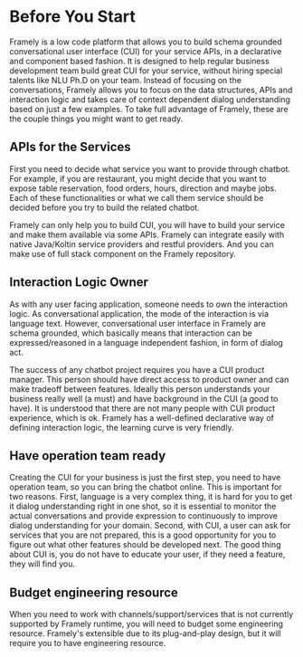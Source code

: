 # Before You Start

Framely is a low code platform that allows you to build schema grounded conversational user interface (CUI) for your service APIs, in a declarative and component based fashion. It is designed to help regular business development team build great CUI for your service, without hiring special talents like NLU Ph.D on your team. Instead of focusing on the conversations, Framely allows you to focus on the data structures, APIs and interaction logic and takes care of context dependent dialog understanding based on just a few examples. To take full advantage of Framely, these are the couple things you might want to get ready. 

## APIs for the Services

First you need to decide what service you want to provide through chatbot. For example, if you are restaurant, you might decide that you want to expose table reservation, food orders, hours, direction and maybe jobs. Each of these functionalities or what we call them service should be decided before you try to build the related chatbot. 

Framely can only help you to build CUI, you will have to build your service and make them available via some APIs. Framely can integrate easily with native Java/Koltin service providers and restful providers. And you can make use of full stack component on the Framely repository.

## Interaction Logic Owner

As with any user facing application, someone needs to own the interaction logic. As conversational application, the mode of the interaction is via language text. However, conversational user interface in Framely are schema grounded, which basically means that interaction can be expressed/reasoned in a language independent fashion, in form of dialog act. 

The success of any chatbot project requires you have a CUI product manager. This person should have direct access to product owner and can make tradeoff between features. Ideally this person understands your business really well (a must) and have background in the CUI (a good to have). It is understood that there are not many people with CUI product experience, which is ok. Framely has a well-defined declarative way of defining interaction logic, the learning curve is very friendly.


## Have operation team ready
Creating the CUI for your business is just the first step, you need to have operation team, so you can bring the chatbot online. This is important for two reasons. First, language is a very complex thing, it is hard for you to get it dialog understanding right in one shot, so it is essential to monitor the actual conversations and provide expression to continuously to improve dialog understanding for your domain. Second, with CUI, a user can ask for services that you are not prepared, this is a good opportunity for you to figure out what other features should be developed next. The good thing about CUI is, you do not have to educate your user, if they need a feature, they will find you.

## Budget engineering resource 
When you need to work with channels/support/services that is not currently supported by Framely runtime, you will need to budget some engineering resource. Framely's extensible due to its plug-and-play design, but it will require you to have engineering resource.
